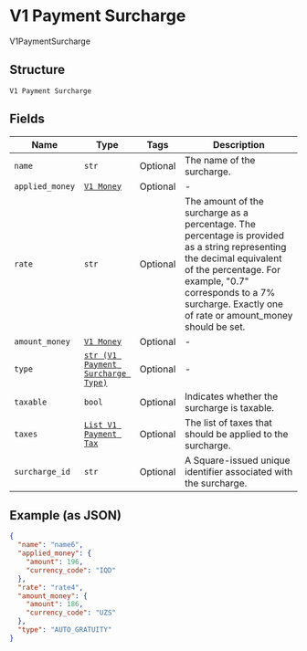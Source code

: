 
# V1 Payment Surcharge

V1PaymentSurcharge

## Structure

`V1 Payment Surcharge`

## Fields

| Name | Type | Tags | Description |
|  --- | --- | --- | --- |
| `name` | `str` | Optional | The name of the surcharge. |
| `applied_money` | [`V1 Money`](../../doc/models/v1-money.md) | Optional | - |
| `rate` | `str` | Optional | The amount of the surcharge as a percentage. The percentage is provided as a string representing the decimal equivalent of the percentage. For example, "0.7" corresponds to a 7% surcharge. Exactly one of rate or amount_money should be set. |
| `amount_money` | [`V1 Money`](../../doc/models/v1-money.md) | Optional | - |
| `type` | [`str (V1 Payment Surcharge Type)`](../../doc/models/v1-payment-surcharge-type.md) | Optional | - |
| `taxable` | `bool` | Optional | Indicates whether the surcharge is taxable. |
| `taxes` | [`List V1 Payment Tax`](../../doc/models/v1-payment-tax.md) | Optional | The list of taxes that should be applied to the surcharge. |
| `surcharge_id` | `str` | Optional | A Square-issued unique identifier associated with the surcharge. |

## Example (as JSON)

```json
{
  "name": "name6",
  "applied_money": {
    "amount": 196,
    "currency_code": "IQD"
  },
  "rate": "rate4",
  "amount_money": {
    "amount": 186,
    "currency_code": "UZS"
  },
  "type": "AUTO_GRATUITY"
}
```

